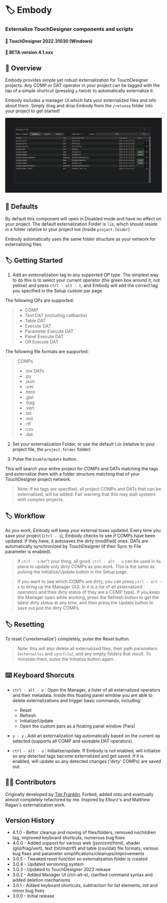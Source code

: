 # :label: Embody
### Externalize TouchDesigner components and scripts 
#### :floppy_disk: TouchDesigner 2022.31030 (Windows)
#### :floppy_disk: BETA version 4.1.xxx

## :notebook_with_decorative_cover: Overview
Embody provides simple yet robust externalization for TouchDesigner projects. Any COMP or DAT operator in your project can be tagged with the tap of a simple shortcut (pressing `y` twice) to automatically externalize it. 

Embody includes a manager UI which lists your externalized files and info about them. Simply drag and drop Embody from the `/release` folder into your project to get started!

<img src='https://raw.githubusercontent.com/dylanroscover/Embody/master/img/screenshot1.jpg'>

## :page_with_curl: Defaults
By default this component will open in Disabled mode and have no effect on your project. The default externalization Folder is `lib`, which should reside in a folder relative to your project toe (inside `project.folder`).

Embody automatically uses the same folder structure as your network for externalizing files.

## :label: Getting Started
1. Add an externalization tag to any supported OP type. The simplest way to do this is to select your current operator (the green box around it, not yellow) and press `ctrl - alt - t`, and Embody will add the correct tag you specified in the Setup custom par page.

The following OPs are supported:
> - COMP
> - Text DAT (including callbacks)
> - Table DAT
> - Execute DAT
> - Parameter Execute DAT
> - Panel Execute DAT
> - OP Execute DAT

The following file formats are supported:
> COMPs
> - .tox
> DATs
> - .py
> - .json
> - .xml
> - .html
> - .glsl
> - .frag
> - .vert
> - .txt
> - .md
> - .rtf
> - .csv
> - .dat

2. Set your externalization Folder, or use the default `lib` (relative to your project file, the `project.folder` folder)

3. Pulse the `Enable/Update` button. 

This will search your entire project for COMPs and DATs matching the tags and externalize them with a folder structure matching that of your TouchDesigner project network.

> Note: if no tags are specified, all project COMPs and DATs that can be externalized, will be added. Fair warning that this may stall systems with complex projects.

## :label: Workflow
As you work, Embody will keep your external toxes updated. Every time you save your project (`ctrl - s`), Embody checks to see if COMPs have been updated. If they have, it autosaves the dirty (modified) ones. DATs are automatically synchronized by TouchDesigner (if their Sync to File parameter is enabled).

> If `ctrl - s` isn't your thing, all good. `ctrl - alt - u` can be used in its place to update only dirty COMPs as you work. This is the same as pulsing the Initialize/Update button in the Setup page.

> If you want to see which COMPs are dirty, you can press `ctrl - alt - e` to bring up the Manager GUI. In it is a list of all externalized operators and their dirty status (if they are a COMP type). If you keep the Manager open while working, press the Refresh button to get the latest dirty status at any time, and then press the Update button to save out just the dirty COMPs.


## :label: Resetting
To reset ('unexternalize') completely, pulse the Reset button.

> Note: this will also delete all externalized files, their path parameters (`externaltox` and `syncfile`), and any empty folders that result. To reinstate them, pulse the Initialize button again.

## :keyboard: Keyboard Shorcuts
- `ctrl - alt - e` :  Open the Manager, a lister of all externalized operators and their metadata. Inside this floating panel window you are able to delete externalizations and trigger basic commands, including:
	- Reset
	- Refresh
	- Initialize/Update
	- Open the custom pars as a floating panel window (Pars)

- `y - y` : Add an externalization tag automatically based on the current op selected (supports all COMP and saveable DAT operators).

- `ctrl - alt - u` : Initialize/update. If Embody is not enabled, will initialize so any detected tags become externalized and get saved. If it is enabled, will update so any detected changes ('dirty' COMPs) are saved out.

## :man_juggling: Contributors
Originally developed by [Tim Franklin](https://github.com/franklin113/). Forked, added onto and eventually almost completely refactored by me. Inspired by Elburz's and Matthew Ragan's externalization work.

## Version History
- 4.1.0 - Better cleanup and moving of files/folders, removed nochildren tag, improved keyboard shortcuts, numerous bug fixes
- 4.0.0 - Added support for various web (json/xml/html), shader (glsl/frag/vert), text (txt/md/rtf) and table (csv/dat) file formats, various bug fixes and parameter simplifications/cleanups/improvements
- 3.0.5 - Tweaked reset function so externalization folder is created
- 3.0.4 - Updated versioning system
- 3.0.3 - Updated to TouchDesigner 2022 release 
- 3.0.2 - Added Manager UI (ctrl-alt-e), clarified command syntax and added deletion mechanisms
- 3.0.1 - Added keyboard shortcuts, subtraction for list elements, init and minor bug fixes 
- 3.0.0 - Initial release
